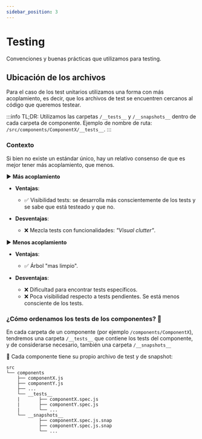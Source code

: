 ```yaml
---
sidebar_position: 3
---
```


# Testing

Convenciones y buenas prácticas que utilizamos para testing.

## Ubicación de los archivos

Para el caso de los test unitarios utilizamos una forma con más acoplamiento, es decir, que los archivos de test
se encuentren cercanos al código que queremos testear.

:::info TL;DR:
Utilizamos las carpetas `/__tests__` y `/__snapshots__` dentro de cada carpeta de componente. Ejemplo de nombre
de ruta: `/src/components/ComponentX/__tests__`.
:::

### Contexto

Si bien no existe un estándar único, hay un relativo consenso de que es mejor tener más acoplamiento, que menos.

► **Más acoplamiento**

- **Ventajas**:

  - ✅ Visibilidad tests: se desarrolla más conscientemente de los tests y se sabe que está testeado y que no.

- **Desventajas**:

  - ❌ Mezcla tests con funcionalidades: _"Visual clutter"_.

► **Menos acoplamiento**

- **Ventajas**:

  - ✅ Árbol "mas limpio".

- **Desventajas**:

  - ❌ Dificultad para encontrar tests específicos.
  - ❌ Poca visibilidad respecto a tests pendientes. Se está menos consciente de los tests.

### ¿Cómo ordenamos los tests de los componentes? 🎯

En cada carpeta de un componente (por ejemplo `/components/ComponentX`), tendremos una
carpeta `/__tests__` que contiene los tests del componente, y de considerarse necesario,
también una carpeta `/__snapshots__`

📝 Cada componente tiene su propio archivo de test y de snapshot:

```
src
└── components
    ├── componentX.js
    ├── componentY.js
    ├── ...
    └── __tests__
    |       ├── componentX.spec.js
    |       ├── componentY.spec.js
    |       └── ...
    └── __snapshots__
            ├── componentX.spec.js.snap
            ├── componentY.spec.js.snap
            └── ...
```
